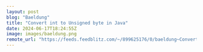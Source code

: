 ```yaml
---
layout: post
blog: "Baeldung"
title: "Convert int to Unsigned byte in Java"
date: 2024-06-17T18:24:55Z
image: images/baeldung.png
remote_url: "https://feeds.feedblitz.com/~/899625176/0/baeldung~Convert-int-to-Unsigned-byte-in-Java"
---
```

